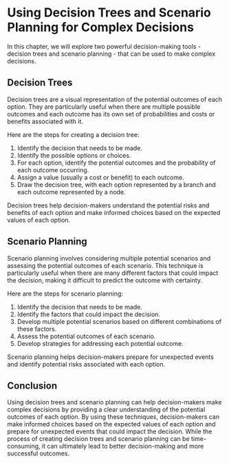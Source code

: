 Using Decision Trees and Scenario Planning for Complex Decisions
=======================================================================================================================

In this chapter, we will explore two powerful decision-making tools - decision trees and scenario planning - that can be used to make complex decisions.

Decision Trees
--------------

Decision trees are a visual representation of the potential outcomes of each option. They are particularly useful when there are multiple possible outcomes and each outcome has its own set of probabilities and costs or benefits associated with it.

Here are the steps for creating a decision tree:

1. Identify the decision that needs to be made.
2. Identify the possible options or choices.
3. For each option, identify the potential outcomes and the probability of each outcome occurring.
4. Assign a value (usually a cost or benefit) to each outcome.
5. Draw the decision tree, with each option represented by a branch and each outcome represented by a node.

Decision trees help decision-makers understand the potential risks and benefits of each option and make informed choices based on the expected values of each option.

Scenario Planning
-----------------

Scenario planning involves considering multiple potential scenarios and assessing the potential outcomes of each scenario. This technique is particularly useful when there are many different factors that could impact the decision, making it difficult to predict the outcome with certainty.

Here are the steps for scenario planning:

1. Identify the decision that needs to be made.
2. Identify the factors that could impact the decision.
3. Develop multiple potential scenarios based on different combinations of these factors.
4. Assess the potential outcomes of each scenario.
5. Develop strategies for addressing each potential outcome.

Scenario planning helps decision-makers prepare for unexpected events and identify potential risks associated with each option.

Conclusion
----------

Using decision trees and scenario planning can help decision-makers make complex decisions by providing a clear understanding of the potential outcomes of each option. By using these techniques, decision-makers can make informed choices based on the expected values of each option and prepare for unexpected events that could impact the decision. While the process of creating decision trees and scenario planning can be time-consuming, it can ultimately lead to better decision-making and more successful outcomes.
